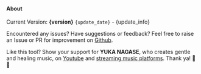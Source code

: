 #### About

Current Version: **{version}** `{update_date}` - {update_info}

Encountered any issues? Have suggestions or feedback? Feel free to raise an Issue or PR for improvement on [Github](https://github.com/Antonoko/Windrecorder).

Like this tool? Show your support for **YUKA NAGASE**, who creates gentle and healing music, on [Youtube](https://www.youtube.com/channel/UCf-PcSHzYAtfcoiBr5C9DZA) and [streaming music platforms](https://stlink.to/YUKA-NAGASE_DSP_YT). Thank ya! 🥰🧡